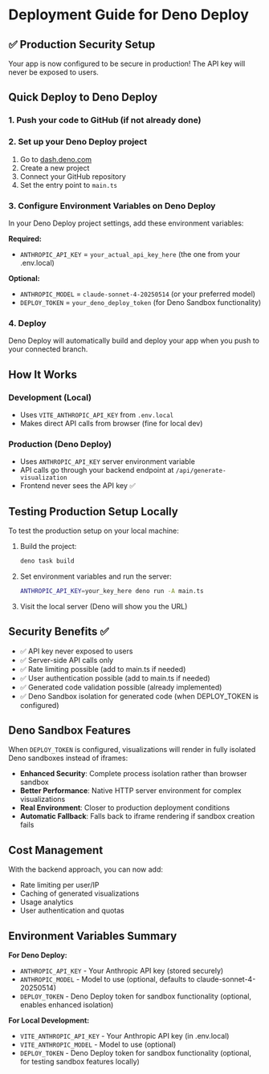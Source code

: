 # Deployment Guide for Deno Deploy

## ✅ Production Security Setup

Your app is now configured to be secure in production! The API key will never be exposed to users.

## Quick Deploy to Deno Deploy

### 1. Push your code to GitHub (if not already done)

### 2. Set up your Deno Deploy project
1. Go to [dash.deno.com](https://dash.deno.com) 
2. Create a new project
3. Connect your GitHub repository
4. Set the entry point to `main.ts`

### 3. Configure Environment Variables on Deno Deploy
In your Deno Deploy project settings, add these environment variables:

**Required:**
- `ANTHROPIC_API_KEY` = `your_actual_api_key_here` (the one from your .env.local)

**Optional:**
- `ANTHROPIC_MODEL` = `claude-sonnet-4-20250514` (or your preferred model)
- `DEPLOY_TOKEN` = `your_deno_deploy_token` (for Deno Sandbox functionality)

### 4. Deploy
Deno Deploy will automatically build and deploy your app when you push to your connected branch.

## How It Works

### Development (Local)
- Uses `VITE_ANTHROPIC_API_KEY` from `.env.local`
- Makes direct API calls from browser (fine for local dev)

### Production (Deno Deploy)
- Uses `ANTHROPIC_API_KEY` server environment variable
- API calls go through your backend endpoint at `/api/generate-visualization`
- Frontend never sees the API key ✅

## Testing Production Setup Locally

To test the production setup on your local machine:

1. Build the project:
   ```bash
   deno task build
   ```

2. Set environment variables and run the server:
   ```bash
   ANTHROPIC_API_KEY=your_key_here deno run -A main.ts
   ```

3. Visit the local server (Deno will show you the URL)

## Security Benefits ✅

- ✅ API key never exposed to users
- ✅ Server-side API calls only
- ✅ Rate limiting possible (add to main.ts if needed)
- ✅ User authentication possible (add to main.ts if needed)
- ✅ Generated code validation possible (already implemented)
- ✅ Deno Sandbox isolation for generated code (when DEPLOY_TOKEN is configured)

## Deno Sandbox Features

When `DEPLOY_TOKEN` is configured, visualizations will render in fully isolated Deno sandboxes instead of iframes:

- **Enhanced Security**: Complete process isolation rather than browser sandbox
- **Better Performance**: Native HTTP server environment for complex visualizations  
- **Real Environment**: Closer to production deployment conditions
- **Automatic Fallback**: Falls back to iframe rendering if sandbox creation fails

## Cost Management

With the backend approach, you can now add:
- Rate limiting per user/IP
- Caching of generated visualizations
- Usage analytics
- User authentication and quotas

## Environment Variables Summary

**For Deno Deploy:**
- `ANTHROPIC_API_KEY` - Your Anthropic API key (stored securely)
- `ANTHROPIC_MODEL` - Model to use (optional, defaults to claude-sonnet-4-20250514)
- `DEPLOY_TOKEN` - Deno Deploy token for sandbox functionality (optional, enables enhanced isolation)

**For Local Development:**
- `VITE_ANTHROPIC_API_KEY` - Your Anthropic API key (in .env.local)
- `VITE_ANTHROPIC_MODEL` - Model to use (optional)
- `DEPLOY_TOKEN` - Deno Deploy token for sandbox functionality (optional, for testing sandbox features locally)
